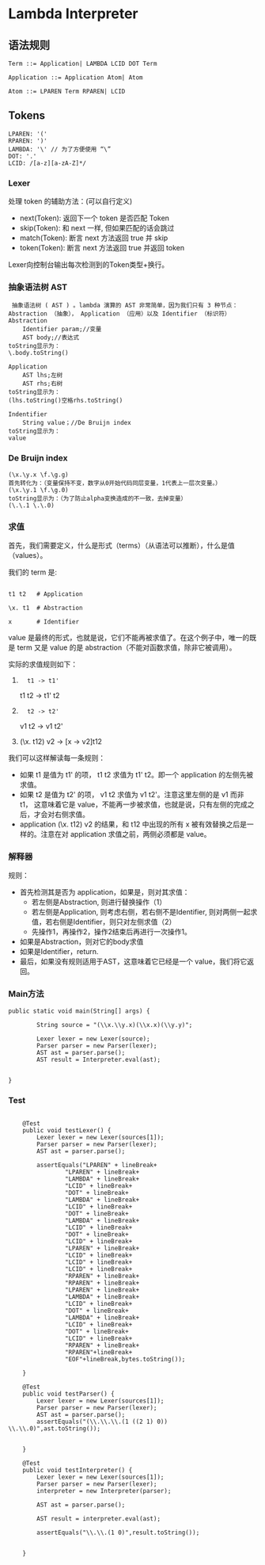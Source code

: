 # Lambda Interpreter

## 语法规则

```
Term ::= Application| LAMBDA LCID DOT Term

Application ::= Application Atom| Atom

Atom ::= LPAREN Term RPAREN| LCID

```

## Tokens

```
LPAREN: '('
RPAREN: ')'
LAMBDA: '\' // 为了方便使用 “\”
DOT: '.'
LCID: /[a-z][a-zA-Z]*/ 
```
### Lexer 

处理 token 的辅助方法：(可以自行定义)
+ next(Token): 返回下一个 token 是否匹配 Token
+ skip(Token): 和 next 一样, 但如果匹配的话会跳过
+ match(Token): 断言 next 方法返回 true 并 skip
+ token(Token): 断言 next 方法返回 true 并返回 token

Lexer向控制台输出每次检测到的Token类型+换行。

### 抽象语法树 AST
```
 抽象语法树 ( AST ) 。lambda 演算的 AST 非常简单，因为我们只有 3 种节点： Abstraction （抽象）， Application （应用）以及 Identifier （标识符）
Abstraction 
    Identifier param;//变量
    AST body;//表达式
toString显示为：
\.body.toString()

Application
    AST lhs;左树
    AST rhs;右树
toString显示为：
(lhs.toString()空格rhs.toString()

Indentifier
    String value；//De Bruijn index
toString显示为：
value

```
### De Bruijn index
```aidl
(\x.\y.x \f.\g.g)
首先转化为：（变量保持不变，数字从0开始代码同层变量，1代表上一层次变量。）
(\x.\y.1 \f.\g.0)
toString显示为：（为了防止alpha变换造成的不一致，去掉变量）
(\.\.1 \.\.0)
```



### 求值
首先，我们需要定义，什么是形式（terms）（从语法可以推断），什么是值（values）。

我们的 term 是:
```

t1 t2   # Application
 
\x. t1  # Abstraction
 
x       # Identifier
```


value 是最终的形式，也就是说，它们不能再被求值了。在这个例子中，唯一的既是 term 又是 value 的是 abstraction（不能对函数求值，除非它被调用）。

实际的求值规则如下：
 
1)       t1 -> t1'

    t1 t2 -> t1' t2

2)       t2 -> t2'

    v1 t2 -> v1 t2'

3)    (\x. t12) v2 -> [x -> v2]t12


我们可以这样解读每一条规则：

+ 如果 t1 是值为 t1' 的项， t1 t2 求值为 t1' t2。即一个 application 的左侧先被求值。
+ 如果 t2 是值为 t2' 的项， v1 t2 求值为 v1 t2'。注意这里左侧的是 v1 而非 t1， 这意味着它是 value，不能再一步被求值，也就是说，只有左侧的完成之后，才会对右侧求值。
+ application (\x. t12) v2 的结果，和 t12 中出现的所有 x 被有效替换之后是一样的。注意在对 application 求值之前，两侧必须都是 value。

### 解释器

规则：

+ 首先检测其是否为 application，如果是，则对其求值：
	- 若左侧是Abstraction, 则进行替换操作（1）
	- 若左侧是Application, 则考虑右侧，若右侧不是Identifier, 则对两侧一起求值，若右侧是Identifier，则只对左侧求值（2）
	- 先操作1，再操作2，操作2结束后再进行一次操作1。
+ 如果是Abstraction，则对它的body求值
+ 如果是Identifier，return.
+ 最后，如果没有规则适用于AST，这意味着它已经是一个 value，我们将它返回。

### Main方法

```
public static void main(String[] args) {

        String source = "(\\x.\\y.x)(\\x.x)(\\y.y)";

        Lexer lexer = new Lexer(source);
        Parser parser = new Parser(lexer);
        AST ast = parser.parse();
        AST result = Interpreter.eval(ast);


}
```
### Test
```aidl

    @Test
    public void testLexer() {
        Lexer lexer = new Lexer(sources[1]);
        Parser parser = new Parser(lexer);
        AST ast = parser.parse();

        assertEquals("LPAREN" + lineBreak+
                "LPAREN" + lineBreak+
                "LAMBDA" + lineBreak+
                "LCID" + lineBreak+
                "DOT" + lineBreak+
                "LAMBDA" + lineBreak+
                "LCID" + lineBreak+
                "DOT" + lineBreak+
                "LAMBDA" + lineBreak+
                "LCID" + lineBreak+
                "DOT" + lineBreak+
                "LCID" + lineBreak+
                "LPAREN" + lineBreak+
                "LCID" + lineBreak+
                "LCID" + lineBreak+
                "LCID" + lineBreak+
                "RPAREN" + lineBreak+
                "RPAREN" + lineBreak+
                "LPAREN" + lineBreak+
                "LAMBDA" + lineBreak+
                "LCID" + lineBreak+
                "DOT" + lineBreak+
                "LAMBDA" + lineBreak+
                "LCID" + lineBreak+
                "DOT" + lineBreak+
                "LCID" + lineBreak+
                "RPAREN" + lineBreak+
                "RPAREN"+lineBreak+
                "EOF"+lineBreak,bytes.toString());

    }

    @Test
    public void testParser() {
        Lexer lexer = new Lexer(sources[1]);
        Parser parser = new Parser(lexer);
        AST ast = parser.parse();
        assertEquals("(\\.\\.\\.(1 ((2 1) 0)) \\.\\.0)",ast.toString());


    }

    @Test
    public void testInterpreter() {
        Lexer lexer = new Lexer(sources[1]);
        Parser parser = new Parser(lexer);
        interpreter = new Interpreter(parser);

        AST ast = parser.parse();

        AST result = interpreter.eval(ast);

        assertEquals("\\.\\.(1 0)",result.toString());


    }
```
